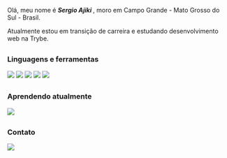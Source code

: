 Olá, meu nome é <b><i>Sergio Ajiki </i></b>, moro em Campo Grande - Mato Grosso do Sul - Brasil.

Atualmente estou em transição de carreira e estudando desenvolvimento web na Trybe.
<h2 dir="auto"></h2>
<h3>Linguagens e ferramentas</h3>
<div>
<img src=https://img.shields.io/badge/HTML5-E34F26.svg?style=for-the-badge&logo=HTML5&logoColor=white />
<img src=https://img.shields.io/badge/CSS3-1572B6.svg?style=for-the-badge&logo=CSS3&logoColor=white />
<img src=https://img.shields.io/badge/JavaScript-F7DF1E.svg?style=for-the-badge&logo=JavaScript&logoColor=black />
<img src=https://img.shields.io/badge/React-61DAFB.svg?style=for-the-badge&logo=React&logoColor=black />
<img src=https://img.shields.io/badge/Redux-764ABC.svg?style=for-the-badge&logo=Redux&logoColor=white />
</div>
<h2 dir="auto"></h2>
<h3 dir="auto">Aprendendo atualmente</h3>
<img src=https://img.shields.io/badge/Docker-2496ED.svg?style=for-the-badge&logo=Docker&logoColor=white />

<h2 dir="auto"></h2> 
<h3>Contato</h3>
<a href="https://www.linkedin.com/in/sergioajiki/">
<img src=https://img.shields.io/badge/LinkedIn-0A66C2.svg?style=for-the-badge&logo=LinkedIn&logoColor=white />
</a>  
<!--
**sergioajiki/sergioajiki** is a ✨ _special_ ✨ repository because its `README.md` (this file) appears on your GitHub profile.

Here are some ideas to get you started:

- 🔭 I’m currently working on ...
- 🌱 I’m currently learning ...
- 👯 I’m looking to collaborate on ...
- 🤔 I’m looking for help with ...
- 💬 Ask me about ...
- 📫 How to reach me: ...
- 😄 Pronouns: ...
- ⚡ Fun fact: ...
-->
